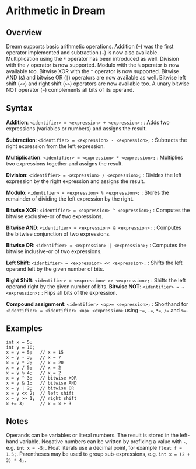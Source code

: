 # Arithmetic in Dream

## Overview

Dream supports basic arithmetic operations. Addition (`+`) was the first
operator implemented and subtraction (`-`) is now also available. Multiplication
using the `*` operator has been introduced as well. Division with the `/`
operator is now supported. Modulo with the `%` operator is now available too.
Bitwise XOR with the `^` operator is now supported. Bitwise AND (`&`) and
bitwise OR (`|`) operators are now available as well. Bitwise left shift (`<<`)
and right shift (`>>`) operators are now available too. A unary bitwise NOT
operator (`~`) complements all bits of its operand.

## Syntax

**Addition**: `<identifier> = <expression> + <expression>;`
: Adds two expressions (variables or numbers) and assigns the result.

**Subtraction**: `<identifier> = <expression> - <expression>;`
: Subtracts the right expression from the left expression.

**Multiplication**: `<identifier> = <expression> * <expression>;`
: Multiplies two expressions together and assigns the result.

**Division**: `<identifier> = <expression> / <expression>;`
: Divides the left expression by the right expression and assigns the result.

**Modulo**: `<identifier> = <expression> % <expression>;`
: Stores the remainder of dividing the left expression by the right.

**Bitwise XOR**: `<identifier> = <expression> ^ <expression>;`
: Computes the bitwise exclusive-or of two expressions.

**Bitwise AND**: `<identifier> = <expression> & <expression>;`
: Computes the bitwise conjunction of two expressions.

**Bitwise OR**: `<identifier> = <expression> | <expression>;`
: Computes the bitwise inclusive-or of two expressions.

**Left Shift**: `<identifier> = <expression> << <expression>;`
: Shifts the left operand left by the given number of bits.

**Right Shift**: `<identifier> = <expression> >> <expression>;`
: Shifts the left operand right by the given number of bits.
**Bitwise NOT**: `<identifier> = ~<expression>;`
: Flips all bits of the expression.

**Compound assignment**: `<identifier> <op>= <expression>;`
: Shorthand for `<identifier> = <identifier> <op> <expression>` using
  `+=`, `-=`, `*=`, `/=` and `%=`.

## Examples

```dream
int x = 5;
int y = 10;
x = y + 5;   // x = 15
x = y - 3;   // x = 7
x = y * 2;   // x = 20
x = y / 5;   // x = 2
x = y % 4;   // x = 2
x = y ^ 3;   // bitwise XOR
x = y & 1;   // bitwise AND
x = y | 2;   // bitwise OR
x = y << 2;  // left shift
x = y >> 1;  // right shift
x += 3;      // x = x + 3
```

## Notes

Operands can be variables or literal numbers.
The result is stored in the left-hand variable.
Negative numbers can be written by prefixing a value with `-`, e.g. `int x = -5;`.
Float literals use a decimal point, for example `float f = 1.5;`.
Parentheses may be used to group sub-expressions, e.g. `int x = (2 + 3) * 4;`.
